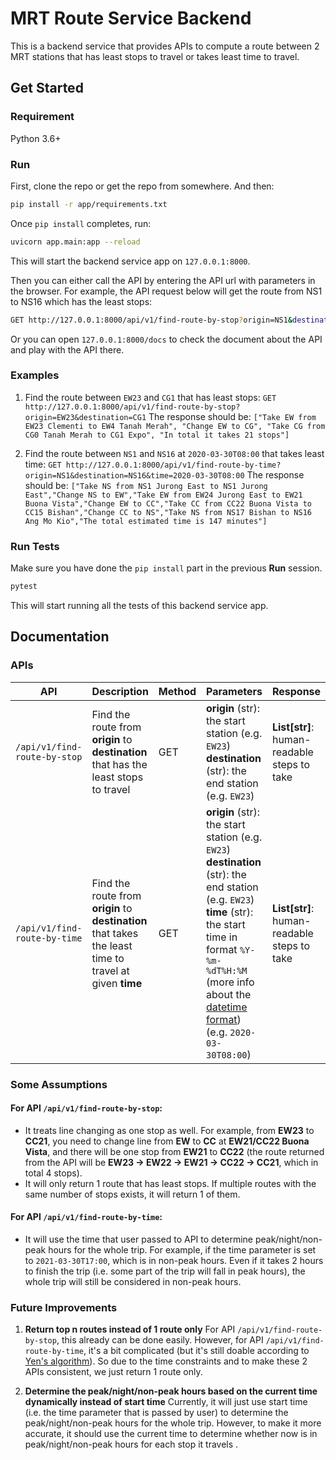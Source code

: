 
# MRT Route Service Backend
This is a backend service that provides APIs to compute a route between 2 MRT stations that has least stops to travel or takes least time to travel.
## Get Started
### Requirement
Python 3.6+

### Run
First, clone the repo or get the repo from somewhere. And then:
```bash
pip install -r app/requirements.txt
```
Once `pip install` completes, run:
```bash
uvicorn app.main:app --reload
```
This will start the backend service app on `127.0.0.1:8000`.

Then you can either call the API by entering the API url with parameters in the browser.
For example, the API request below will get the route from NS1 to NS16 which has the least stops:
```bash
GET http://127.0.0.1:8000/api/v1/find-route-by-stop?origin=NS1&destination=NS16
```
Or you can open `127.0.0.1:8000/docs` to check the document about the API and play with the API there.

### Examples
1. Find the route between `EW23` and `CG1` that has least stops:
`GET http://127.0.0.1:8000/api/v1/find-route-by-stop?origin=EW23&destination=CG1`
The response should be:
`["Take EW from EW23 Clementi to EW4 Tanah Merah",
"Change EW to CG",
"Take CG from CG0 Tanah Merah to CG1 Expo",
"In total it takes 21 stops"]`

2. Find the route between `NS1` and `NS16` at `2020-03-30T08:00` that takes least time:
`GET http://127.0.0.1:8000/api/v1/find-route-by-time?origin=NS1&destination=NS16&time=2020-03-30T08:00`
The response should be:
`["Take NS from NS1 Jurong East to NS1 Jurong East","Change NS to EW","Take EW from EW24 Jurong East to EW21 Buona Vista","Change EW to CC","Take CC from CC22 Buona Vista to CC15 Bishan","Change CC to NS","Take NS from NS17 Bishan to NS16 Ang Mo Kio","The total estimated time is 147 minutes"]`

### Run Tests
Make sure you have done the `pip install` part in the previous **Run** session.
```bash
pytest
```
This will start running all the tests of this backend service app.

## Documentation
### APIs
| API | Description | Method | Parameters | Response |
| -- | -- | -- | -- | -- |
| `/api/v1/find-route-by-stop` | Find the route from **origin** to **destination** that has the least stops to travel | GET | **origin** (str): the start station (e.g. `EW23`) <br> **destination** (str): the end station  (e.g. `EW23`) | **List[str]**: human-readable steps to take |
| `/api/v1/find-route-by-time` | Find the route from **origin** to **destination** that takes the least time to travel at given **time** | GET | **origin** (str): the start station  (e.g. `EW23`) <br> **destination** (str): the end station  (e.g. `EW23`) <br> **time** (str): the start time in format `%Y-%m-%dT%H:%M` (more info about the [datetime format](https://docs.python.org/3/library/datetime.html#strftime-and-strptime-format-codes)) (e.g. `2020-03-30T08:00`) | **List[str]**: human-readable steps to take |

### Some Assumptions
#### For API `/api/v1/find-route-by-stop`:
 - It treats line changing as one stop as well. For example, from **EW23** to **CC21**, you need to change line from **EW** to **CC** at **EW21/CC22 Buona Vista**, and there will be one stop from **EW21** to **CC22** (the route returned from the API will be **EW23 -> EW22 -> EW21 -> CC22 -> CC21**, which in total 4 stops).
 - It will only return 1 route that has least stops. If multiple routes with the same number of stops exists, it will return 1 of them.
#### For API `/api/v1/find-route-by-time`:
- It will use the time that user passed to API to determine peak/night/non-peak hours for the whole trip. For example, if the time parameter is set to `2021-03-30T17:00`, which is in non-peak hours. Even if it takes 2 hours to finish the trip (i.e. some part of the trip will fall in peak hours), the whole trip will still be considered in non-peak hours.

### Future Improvements
1. **Return top n routes instead of 1 route only**
For API `/api/v1/find-route-by-stop`, this already can be done easily. However, for API `/api/v1/find-route-by-time`, it's a bit complicated (but it's still doable according to [Yen's algorithm](https://en.wikipedia.org/wiki/Yen%27s_algorithm)). So due to the time constraints and to make  these 2 APIs consistent, we just return 1 route only.

2. **Determine the peak/night/non-peak hours based on the current time dynamically instead of start time**
Currently, it will just use start time (i.e. the time parameter that is passed by user) to determine the peak/night/non-peak hours for the whole trip. However, to make it more accurate, it should use the current time to determine whether now is in peak/night/non-peak hours for each stop it travels .
